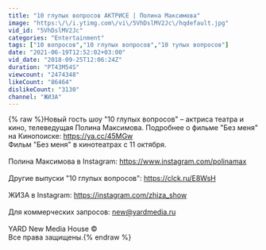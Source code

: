 ```yaml
---
title: "10 глупых вопросов АКТРИСЕ | Полина Максимова"
image: "https:\/\/i.ytimg.com\/vi\/5VhDslMV2Jc\/hqdefault.jpg"
vid_id: "5VhDslMV2Jc"
categories: "Entertainment"
tags: ["10 вопросов","10 глупых вопросов","10 тупых вопросов"]
date: "2021-06-19T12:52:02+03:00"
vid_date: "2018-09-25T12:06:24Z"
duration: "PT43M54S"
viewcount: "2474348"
likeCount: "86464"
dislikeCount: "3130"
channel: "ЖИЗА"
---
```

{% raw %}Новый гость шоу &quot;10 глупых вопросов&quot; – актриса театра и кино, телеведущая Полина Максимова. Подробнее о фильме &quot;Без меня&quot; на Кинопоиске: <a rel="nofollow" target="blank" href="https://ya.cc/45MGw">https://ya.cc/45MGw</a><br />Фильм &quot;Без меня&quot; в кинотеатрах с 11 октября. <br /><br />Полина Максимова в Instagram: <a rel="nofollow" target="blank" href="https://www.instagram.com/polinamax">https://www.instagram.com/polinamax</a><br /><br />Другие выпуски &quot;10 глупых вопросов&quot;: <a rel="nofollow" target="blank" href="https://clck.ru/E8WsH">https://clck.ru/E8WsH</a><br /><br />ЖИЗА в Instagram: <a rel="nofollow" target="blank" href="https://instagram.com/zhiza_show">https://instagram.com/zhiza_show</a><br /><br />Для коммерческих запросов: new@yardmedia.ru<br /><br />YARD New Media House ©<br />Все права защищены.{% endraw %}
